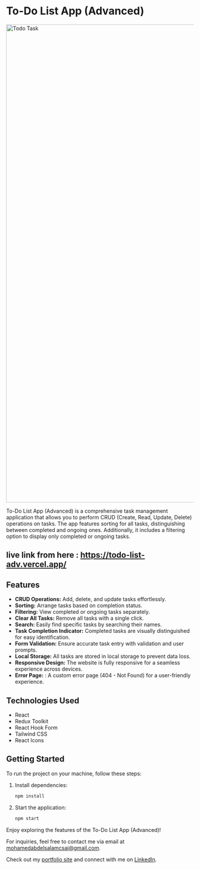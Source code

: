 # To-Do List App (Advanced)
<img width="1280" alt="Todo Task" src="https://github.com/Mohammed-Abdelsalam/TodoList-Adv/assets/78054863/768bad6f-d273-437a-b01c-c8cd4955622e">

To-Do List App (Advanced) is a comprehensive task management application that allows you to perform CRUD (Create, Read, Update, Delete) operations on tasks. The app features sorting for all tasks, distinguishing between completed and ongoing ones. Additionally, it includes a filtering option to display only completed or ongoing tasks.

## live link from here : https://todo-list-adv.vercel.app/

## Features

- **CRUD Operations:** Add, delete, and update tasks effortlessly.
- **Sorting:** Arrange tasks based on completion status.
- **Filtering:** View completed or ongoing tasks separately.
- **Clear All Tasks:** Remove all tasks with a single click.
- **Search:** Easily find specific tasks by searching their names.
- **Task Completion Indicator:** Completed tasks are visually distinguished for easy identification.
- **Form Validation:** Ensure accurate task entry with validation and user prompts.
- **Local Storage:** All tasks are stored in local storage to prevent data loss.
- **Responsive Design:** The website is fully responsive for a seamless experience across devices.
- **Error Page:** : A custom error page (404 - Not Found) for a user-friendly experience.

## Technologies Used

- React
- Redux Toolkit
- React Hook Form
- Tailwind CSS
- React Icons

## Getting Started

To run the project on your machine, follow these steps:

1. Install dependencies:

   ```bash
   npm install
   ```

2. Start the application:

   ```bash
   npm start
   ```

Enjoy exploring the features of the To-Do List App (Advanced)!

For inquiries, feel free to contact me via email at mohamedabdelsalamcsai@gmail.com.

Check out my [portfolio site](https://moabdelsalam.netlify.app/)
and connect with me on [LinkedIn](https://www.linkedin.com/in/mo-abdelslalam-frontend/).
